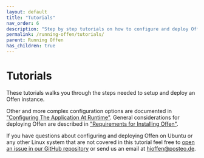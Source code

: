 ```yaml
---
layout: default
title: "Tutorials"
nav_order: 6
description: "Step by step tutorials on how to configure and deploy Offen."
permalink: /running-offen/tutorials/
parent: Running Offen
has_children: true
---
```


# Tutorials

These tutorials walks you through the steps needed to setup and deploy an Offen instance.

Other and more complex configuration options are documented in ["Configuring The Application At Runtime"][config-docs]. General considerations for deploying Offen are described in ["Requirements for Installing Offen"][installation].

If you have questions about configuring and deploying Offen on Ubuntu or any other Linux system that are not covered in this tutorial feel free to [open an issue in our GitHub repository][issues] or send us an email at <hioffen@posteo.de>.

[config-docs]: /running-offen/configuring-the-application/
[installation]: /running-offen/installation-requirements/
[issues]: https://github.com/offen/offen/issues
